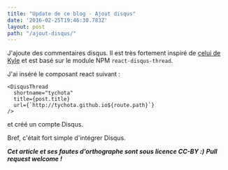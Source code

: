 ```yaml
---
title: "Update de ce blog - Ajout disqus"
date: '2016-02-25T19:46:30.783Z'
layout: post
path: "/ajout-disqus/"
---
```


J'ajoute des commentaires disqus.
Il est très fortement inspiré de [celui de Kyle](https://github.com/KyleAMathews/blog) et est basé sur le
module NPM `react-disqus-thread`.

J'ai inséré le composant react suivant :
```
<DisqusThread
  shortname="tychota"
  title={post.title}
  url={`http://tychota.github.io${route.path}`}
/>
```
et créé un compte Disqus.

Bref, c'était fort simple d'intégrer Disqus.

***Cet article et ses fautes d'orthographe sont sous licence CC-BY :)***
***Pull request welcome !***
